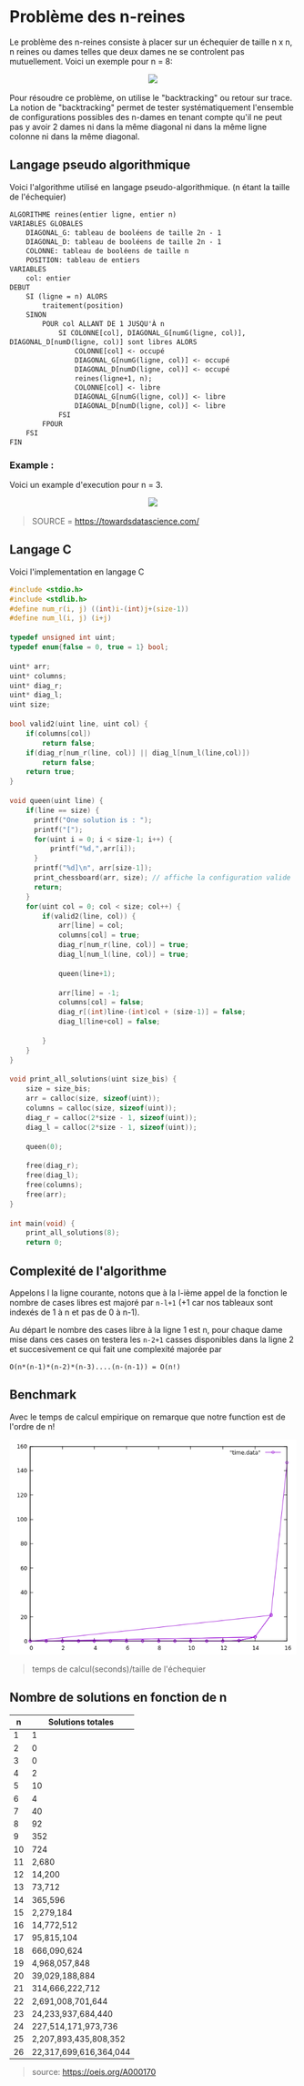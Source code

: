 # Problème des n-reines
Le problème des n-reines consiste à placer sur un échequier de taille n x n, n reines ou dames telles que deux dames ne se controlent pas mutuellement. Voici un exemple pour n = 8:

<p align="center">
  <img src="https://rosettacode.org/mw/images/b/bd/N_queens_problem.png"/>
</p>


Pour résoudre ce problème, on utilise le "backtracking" ou retour sur trace. La notion de "backtracking" permet de tester systématiquement l'ensemble de configurations possibles des n-dames en tenant compte qu'il ne peut pas y avoir 2 dames ni dans la même diagonal ni dans la même ligne colonne ni dans la même diagonal.
## Langage pseudo algorithmique
Voici l'algorithme utilisé en langage pseudo-algorithmique. (n étant la taille de l'échequier)
```
ALGORITHME reines(entier ligne, entier n)
VARIABLES GLOBALES
    DIAGONAL_G: tableau de booléens de taille 2n - 1
    DIAGONAL_D: tableau de booléens de taille 2n - 1
    COLONNE: tableau de booléens de taille n 
    POSITION: tableau de entiers
VARIABLES
    col: entier
DEBUT
    SI (ligne = n) ALORS
        traitement(position)
    SINON
        POUR col ALLANT DE 1 JUSQU'À n
            SI COLONNE[col], DIAGONAL_G[numG(ligne, col)], DIAGONAL_D[numD(ligne, col)] sont libres ALORS
                COLONNE[col] <- occupé
                DIAGONAL_G[numG(ligne, col)] <- occupé
                DIAGONAL_D[numD(ligne, col)] <- occupé
                reines(ligne+1, n);
                COLONNE[col] <- libre
                DIAGONAL_G[numG(ligne, col)] <- libre
                DIAGONAL_D[numD(ligne, col)] <- libre 
            FSI
        FPOUR
    FSI
FIN
```
### Example :
Voici un example d'execution pour n = 3. 
<p align="center">
  <img src="https://towardsdatascience.com/genetic-algorithm-vs-backtracking-n-queen-problem-cdf38e15d73f"/>
</p>

> SOURCE = https://towardsdatascience.com/
## Langage C
Voici l'implementation en langage C
```c
#include <stdio.h>
#include <stdlib.h>
#define num_r(i, j) ((int)i-(int)j+(size-1))
#define num_l(i, j) (i+j)

typedef unsigned int uint;
typedef enum{false = 0, true = 1} bool;

uint* arr;
uint* columns;
uint* diag_r;
uint* diag_l;
uint size;

bool valid2(uint line, uint col) {
    if(columns[col])
        return false;
    if(diag_r[num_r(line, col)] || diag_l[num_l(line,col)])
        return false;
    return true;
}

void queen(uint line) {
    if(line == size) {
      printf("One solution is : ");
      printf("[");
      for(uint i = 0; i < size-1; i++) {
          printf("%d,",arr[i]);
      }
      printf("%d]\n", arr[size-1]);
      print_chessboard(arr, size); // affiche la configuration valide
      return;
    }
    for(uint col = 0; col < size; col++) {
        if(valid2(line, col)) {
            arr[line] = col;
            columns[col] = true;
            diag_r[num_r(line, col)] = true;
            diag_l[num_l(line, col)] = true;

            queen(line+1);

            arr[line] = -1;
            columns[col] = false;
            diag_r[(int)line-(int)col + (size-1)] = false;
            diag_l[line+col] = false;

        }
    }
}

void print_all_solutions(uint size_bis) {
    size = size_bis;
    arr = calloc(size, sizeof(uint));
    columns = calloc(size, sizeof(uint));
    diag_r = calloc(2*size - 1, sizeof(uint));
    diag_l = calloc(2*size - 1, sizeof(uint));

    queen(0);

    free(diag_r);
    free(diag_l);
    free(columns);
    free(arr);
}

int main(void) {
    print_all_solutions(8);
    return 0;
```
## Complexité de l'algorithme
Appelons l la ligne courante, notons que à la l-ième appel de la fonction le nombre de cases libres est majoré par ```n-l+1``` (+1 car nos tableaux sont indexés de 1 à n et pas de 0 à n-1).

Au départ le nombre des cases libre à la ligne 1 est n, pour chaque dame mise dans ces cases on testera les ```n-2+1``` casses disponibles dans la ligne 2 et succesivement ce qui fait une complexité majorée par
``` 
O(n*(n-1)*(n-2)*(n-3)....(n-(n-1)) = O(n!)
```

## Benchmark
Avec le temps de calcul empirique on remarque que notre function est de l'ordre de n!
<p align="center">
  <img src="https://raw.githubusercontent.com/dxkkxn/univ-tln/master/L3/S5/I51-Algorithmique-des-graphes/exp/chess/xd2.png"/>
</p>

> temps de calcul(seconds)/taille de l'échequier 

## Nombre de solutions en fonction de n

n  |   Solutions totales  |
-------|--------------------- |
1      |                 1  |  
2      |                 0  |  
3      |                 0  |  
4      |                 2  |  
5      |                10  |  
6      |                 4  |  
7      |                40  |  
8      |                92  |  
9      |               352  |  
10     |               724  |  
11     |             2,680  |  
12     |            14,200  |  
13     |            73,712  |  
14     |           365,596  |  
15     |         2,279,184  |  
16     |        14,772,512  |  
17     |        95,815,104  |  
18     |       666,090,624  |  
19     |     4,968,057,848  |  
20     |    39,029,188,884  |  
21     |   314,666,222,712  |  
22     | 2,691,008,701,644  |  
23     |24,233,937,684,440  |  
24     |  227,514,171,973,736| 
25     |2,207,893,435,808,352| 
26     |22,317,699,616,364,044|
> source: https://oeis.org/A000170
